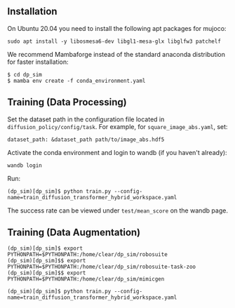 ## Installation

On Ubuntu 20.04 you need to install the following apt packages for mujoco:
```console
sudo apt install -y libosmesa6-dev libgl1-mesa-glx libglfw3 patchelf
```

We recommend Mambaforge instead of the standard anaconda distribution for faster installation: 
```console
$ cd dp_sim
$ mamba env create -f conda_environment.yaml
```

## Training (Data Processing)

Set the dataset path in the configuration file located in `diffusion_policy/config/task`. For example, for `square_image_abs.yaml`, set:
```console
dataset_path: &dataset_path path/to/image_abs.hdf5
```

Activate the conda environment and login to wandb (if you haven't already):
```console
wandb login
```
Run:
```console
(dp_sim)[dp_sim]$ python train.py --config-name=train_diffusion_transformer_hybrid_workspace.yaml
```
The success rate can be viewed under `test/mean_score` on the wandb page.

## Training (Data Augmentation)
```console
(dp_sim)[dp_sim]$ export PYTHONPATH=$PYTHONPATH:/home/clear/dp_sim/robosuite
(dp_sim)[dp_sim]$$ export PYTHONPATH=$PYTHONPATH:/home/clear/dp_sim/robosuite-task-zoo
(dp_sim)[dp_sim]$$ export PYTHONPATH=$PYTHONPATH:/home/clear/dp_sim/mimicgen
```
```console
(dp_sim)[dp_sim]$ python train.py --config-name=train_diffusion_transformer_hybrid_workspace.yaml
```
